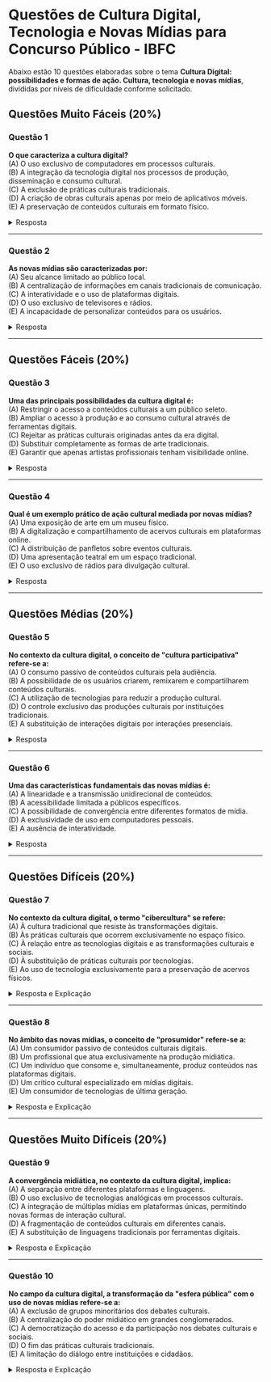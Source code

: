 # Questões de Cultura Digital, Tecnologia e Novas Mídias para Concurso Público - IBFC

Abaixo estão 10 questões elaboradas sobre o tema **Cultura Digital: possibilidades e formas de ação. Cultura, tecnologia e novas mídias**, divididas por níveis de dificuldade conforme solicitado.

## Questões Muito Fáceis (20%)

### Questão 1
**O que caracteriza a cultura digital?**  
(A) O uso exclusivo de computadores em processos culturais.  
(B) A integração da tecnologia digital nos processos de produção, disseminação e consumo cultural.  
(C) A exclusão de práticas culturais tradicionais.  
(D) A criação de obras culturais apenas por meio de aplicativos móveis.  
(E) A preservação de conteúdos culturais em formato físico.  

<details>
<summary>Resposta</summary>
B. A integração da tecnologia digital nos processos de produção, disseminação e consumo cultural.
</details>

---

### Questão 2
**As novas mídias são caracterizadas por:**  
(A) Seu alcance limitado ao público local.  
(B) A centralização de informações em canais tradicionais de comunicação.  
(C) A interatividade e o uso de plataformas digitais.  
(D) O uso exclusivo de televisores e rádios.  
(E) A incapacidade de personalizar conteúdos para os usuários.  

<details>
<summary>Resposta</summary>
C. A interatividade e o uso de plataformas digitais.
</details>

---

## Questões Fáceis (20%)

### Questão 3
**Uma das principais possibilidades da cultura digital é:**  
(A) Restringir o acesso a conteúdos culturais a um público seleto.  
(B) Ampliar o acesso à produção e ao consumo cultural através de ferramentas digitais.  
(C) Rejeitar as práticas culturais originadas antes da era digital.  
(D) Substituir completamente as formas de arte tradicionais.  
(E) Garantir que apenas artistas profissionais tenham visibilidade online.  

<details>
<summary>Resposta</summary>
B. Ampliar o acesso à produção e ao consumo cultural através de ferramentas digitais.
</details>

---

### Questão 4
**Qual é um exemplo prático de ação cultural mediada por novas mídias?**  
(A) Uma exposição de arte em um museu físico.  
(B) A digitalização e compartilhamento de acervos culturais em plataformas online.  
(C) A distribuição de panfletos sobre eventos culturais.  
(D) Uma apresentação teatral em um espaço tradicional.  
(E) O uso exclusivo de rádios para divulgação cultural.  

<details>
<summary>Resposta</summary>
B. A digitalização e compartilhamento de acervos culturais em plataformas online.
</details>

---

## Questões Médias (20%)

### Questão 5
**No contexto da cultura digital, o conceito de "cultura participativa" refere-se a:**  
(A) O consumo passivo de conteúdos culturais pela audiência.  
(B) A possibilidade de os usuários criarem, remixarem e compartilharem conteúdos culturais.  
(C) A utilização de tecnologias para reduzir a produção cultural.  
(D) O controle exclusivo das produções culturais por instituições tradicionais.  
(E) A substituição de interações digitais por interações presenciais.  

<details>
<summary>Resposta</summary>
B. A possibilidade de os usuários criarem, remixarem e compartilharem conteúdos culturais.
</details>

---

### Questão 6
**Uma das características fundamentais das novas mídias é:**  
(A) A linearidade e a transmissão unidirecional de conteúdos.  
(B) A acessibilidade limitada a públicos específicos.  
(C) A possibilidade de convergência entre diferentes formatos de mídia.  
(D) A exclusividade de uso em computadores pessoais.  
(E) A ausência de interatividade.  

<details>
<summary>Resposta</summary>
C. A possibilidade de convergência entre diferentes formatos de mídia.
</details>

---

## Questões Difíceis (20%)

### Questão 7
**No contexto da cultura digital, o termo "cibercultura" se refere:**  
(A) À cultura tradicional que resiste às transformações digitais.  
(B) Às práticas culturais que ocorrem exclusivamente no espaço físico.  
(C) À relação entre as tecnologias digitais e as transformações culturais e sociais.  
(D) À substituição de práticas culturais por tecnologias.  
(E) Ao uso de tecnologia exclusivamente para a preservação de acervos físicos.  

<details>
<summary>Resposta e Explicação</summary>
C. À relação entre as tecnologias digitais e as transformações culturais e sociais.  
**Explicação:** Cibercultura é o conjunto de práticas, conhecimentos e relações sociais que emergem a partir do uso das tecnologias digitais e da internet, influenciando diretamente as formas de interação cultural.
</details>

---

### Questão 8
**No âmbito das novas mídias, o conceito de "prosumidor" refere-se a:**  
(A) Um consumidor passivo de conteúdos culturais digitais.  
(B) Um profissional que atua exclusivamente na produção midiática.  
(C) Um indivíduo que consome e, simultaneamente, produz conteúdos nas plataformas digitais.  
(D) Um crítico cultural especializado em mídias digitais.  
(E) Um consumidor de tecnologias de última geração.  

<details>
<summary>Resposta e Explicação</summary>
C. Um indivíduo que consome e, simultaneamente, produz conteúdos nas plataformas digitais.  
**Explicação:** O termo "prosumidor" combina os papéis de produtor e consumidor, descrevendo usuários que, nas novas mídias, não apenas consomem conteúdo, mas também o criam e compartilham, fortalecendo a cultura participativa.
</details>

---

## Questões Muito Difíceis (20%)

### Questão 9
**A convergência midiática, no contexto da cultura digital, implica:**  
(A) A separação entre diferentes plataformas e linguagens.  
(B) O uso exclusivo de tecnologias analógicas em processos culturais.  
(C) A integração de múltiplas mídias em plataformas únicas, permitindo novas formas de interação cultural.  
(D) A fragmentação de conteúdos culturais em diferentes canais.  
(E) A substituição de linguagens tradicionais por ferramentas digitais.  

<details>
<summary>Resposta e Explicação</summary>
C. A integração de múltiplas mídias em plataformas únicas, permitindo novas formas de interação cultural.  
**Explicação:** A convergência midiática envolve a integração de diferentes formas de mídia (texto, vídeo, áudio, interatividade) em plataformas digitais, criando novas possibilidades de produção e consumo cultural.
</details>

---

### Questão 10
**No campo da cultura digital, a transformação da "esfera pública" com o uso de novas mídias refere-se a:**  
(A) A exclusão de grupos minoritários dos debates culturais.  
(B) A centralização do poder midiático em grandes conglomerados.  
(C) A democratização do acesso e da participação nos debates culturais e sociais.  
(D) O fim das práticas culturais tradicionais.  
(E) A limitação do diálogo entre instituições e cidadãos.  

<details>
<summary>Resposta e Explicação</summary>
C. A democratização do acesso e da participação nos debates culturais e sociais.  
**Explicação:** As novas mídias transformam a esfera pública ao ampliar o acesso à informação e possibilitar a participação ativa de indivíduos nos debates e na produção cultural, promovendo maior inclusão e diversidade.
</details>
